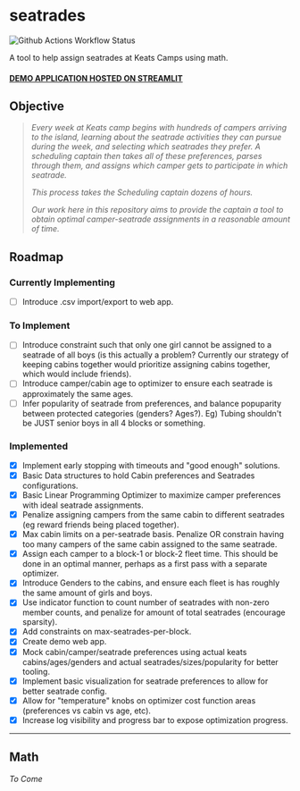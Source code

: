# seatrades

![Github Actions Workflow Status](https://github.com/gavingro/seatrades/actions/workflows/ci.yaml/badge.svg)

A tool to help assign seatrades at Keats Camps using math.

#### [DEMO APPLICATION HOSTED ON STREAMLIT](https://keats-seatrades.streamlit.app/)

## Objective

> *Every week at Keats camp begins with hundreds of campers arriving to the island, learning about the seatrade activities they can pursue during the week, and selecting which seatrades they prefer. A scheduling captain then takes all of these preferences, parses through them, and assigns which camper gets to participate in which seatrade.*
>
> *This process takes the Scheduling captain dozens of hours.*
>
> *Our work here in this repository aims to provide the captain a tool to obtain optimal camper-seatrade assignments in a reasonable amount of time.*

## Roadmap

### Currently Implementing

- [ ] Introduce .csv import/export to web app.

### To Implement

- [ ] Introduce constraint such that only one girl cannot be assigned to a seatrade of all boys (is this actually a problem? Currently our strategy of keeping cabins together would prioritize assigning cabins together, which would include friends).
- [ ] Introduce camper/cabin age to optimizer to ensure each seatrade is approximately the same ages.
- [ ] Infer popularity of seatrade from preferences, and balance popuparity between protected categories (genders? Ages?). Eg) Tubing shouldn't be JUST senior boys in all 4 blocks or something.

### Implemented

- [x] Implement early stopping with timeouts and "good enough" solutions.
- [x] Basic Data structures to hold Cabin preferences and Seatrades configurations.
- [x] Basic Linear Programming Optimizer to maximize
camper preferences with ideal seatrade assignments.
- [x] Penalize assigning campers from the same cabin to different seatrades (eg reward friends being placed together).
- [x] Max cabin limits on a per-seatrade basis. Penalize OR constrain having too many campers of the same cabin assigned to the same seatrade.
- [x] Assign each camper to a block-1 or block-2 fleet time. This should be done in an optimal manner, perhaps as a first pass with a separate optimizer.
- [x] Introduce Genders to the cabins, and ensure each fleet is has roughly the same amount of girls and boys.
- [x] Use indicator function to count number of seatrades with non-zero member counts, and penalize for amount of total seatrades (encourage sparsity).
- [x] Add constraints on max-seatrades-per-block.
- [x] Create demo web app.
- [x] Mock cabin/camper/seatrade preferences using actual keats cabins/ages/genders and actual seatrades/sizes/popularity for better tooling.
- [x] Implement basic visualization for seatrade preferences to allow for better seatrade config.
- [x] Allow for "temperature" knobs on optimizer cost function areas (preferences vs cabin vs age, etc).
- [x] Increase log visibility and progress bar to expose optimization progress.

---

## Math

*To Come*
